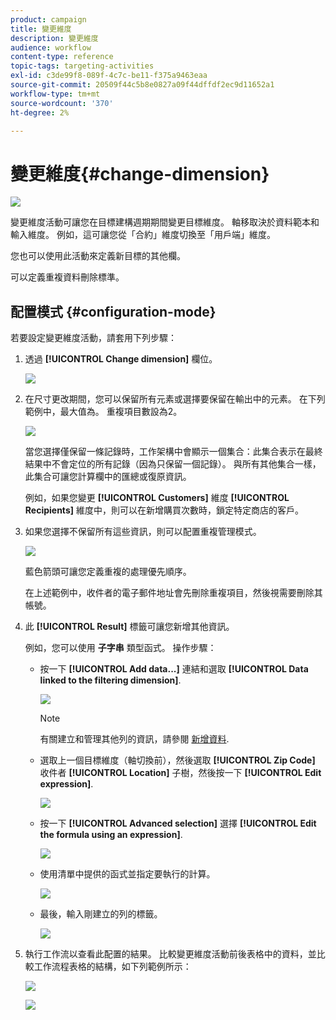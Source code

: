```yaml
---
product: campaign
title: 變更維度
description: 變更維度
audience: workflow
content-type: reference
topic-tags: targeting-activities
exl-id: c3de99f8-089f-4c7c-be11-f375a9463eaa
source-git-commit: 20509f44c5b8e0827a09f44dffdf2ec9d11652a1
workflow-type: tm+mt
source-wordcount: '370'
ht-degree: 2%

---
```


# 變更維度{#change-dimension}

![](../../assets/common.svg)

變更維度活動可讓您在目標建構週期期間變更目標維度。 軸移取決於資料範本和輸入維度。 例如，這可讓您從「合約」維度切換至「用戶端」維度。

您也可以使用此活動來定義新目標的其他欄。

可以定義重複資料刪除標準。

## 配置模式 {#configuration-mode}

若要設定變更維度活動，請套用下列步驟：

1. 透過 **[!UICONTROL Change dimension]** 欄位。

   ![](assets/s_user_change_dimension_param1.png)

1. 在尺寸更改期間，您可以保留所有元素或選擇要保留在輸出中的元素。 在下列範例中，最大值為。 重複項目數設為2。

   ![](assets/s_user_change_dimension_limit.png)

   當您選擇僅保留一條記錄時，工作架構中會顯示一個集合：此集合表示在最終結果中不會定位的所有記錄（因為只保留一個記錄）。 與所有其他集合一樣，此集合可讓您計算欄中的匯總或復原資訊。

   例如，如果您變更 **[!UICONTROL Customers]** 維度 **[!UICONTROL Recipients]** 維度中，則可以在新增購買次數時，鎖定特定商店的客戶。

1. 如果您選擇不保留所有這些資訊，則可以配置重複管理模式。

   ![](assets/s_user_change_dimension_param2.png)

   藍色箭頭可讓您定義重複的處理優先順序。

   在上述範例中，收件者的電子郵件地址會先刪除重複項目，然後視需要刪除其帳號。

1. 此 **[!UICONTROL Result]** 標籤可讓您新增其他資訊。

   例如，您可以使用 **子字串** 類型函式。 操作步驟：

   * 按一下 **[!UICONTROL Add data...]** 連結和選取 **[!UICONTROL Data linked to the filtering dimension]**.

      ![](assets/wf_change-dimension_sample_01.png)

      >[!NOTE]
      >
      >有關建立和管理其他列的資訊，請參閱 [新增資料](query.md#adding-data).

   * 選取上一個目標維度（軸切換前），然後選取 **[!UICONTROL Zip Code]** 收件者 **[!UICONTROL Location]** 子樹，然後按一下 **[!UICONTROL Edit expression]**.

      ![](assets/wf_change-dimension_sample_02.png)

   * 按一下 **[!UICONTROL Advanced selection]** 選擇 **[!UICONTROL Edit the formula using an expression]**.

      ![](assets/wf_change-dimension_sample_03.png)

   * 使用清單中提供的函式並指定要執行的計算。

      ![](assets/wf_change-dimension_sample_04.png)

   * 最後，輸入剛建立的列的標籤。

      ![](assets/wf_change-dimension_sample_05.png)

1. 執行工作流以查看此配置的結果。 比較變更維度活動前後表格中的資料，並比較工作流程表格的結構，如下列範例所示：

   ![](assets/wf_change-dimension_sample_06.png)

   ![](assets/wf_change-dimension_sample_07.png)
